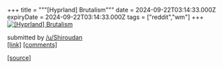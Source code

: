 +++
title = """[Hyprland] Brutalism"""
date = 2024-09-22T03:14:33.000Z
expiryDate = 2024-09-22T03:14:33.000Z
tags = ["reddit","wm"]
+++
[![[Hyprland] Brutalism](https://b.thumbs.redditmedia.com/dVUZPRCXNBwCJJGnTgHCj3A5RFUko9b2orK_6FCafvA.jpg "[Hyprland] Brutalism")](https://www.reddit.com/r/unixporn/comments/1fmjvji/hyprland_brutalism/)

submitted by [/u/Shiroudan](https://www.reddit.com/user/Shiroudan)  
[\[link\]](https://www.reddit.com/gallery/1fmjvji) [\[comments\]](https://www.reddit.com/r/unixporn/comments/1fmjvji/hyprland_brutalism/)

[[source]](https://www.reddit.com/r/unixporn/comments/1fmjvji/hyprland_brutalism/)

